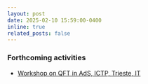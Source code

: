 ```yaml
---
layout: post
date: 2025-02-10 15:59:00-0400
inline: true
related_posts: false
---
```



<h3>Forthcoming activities</h3>


- <a href="https://indico.math.cnrs.fr/category/531" target="_blank">Workshop on QFT in AdS, ICTP, Trieste, IT<br/>
   

